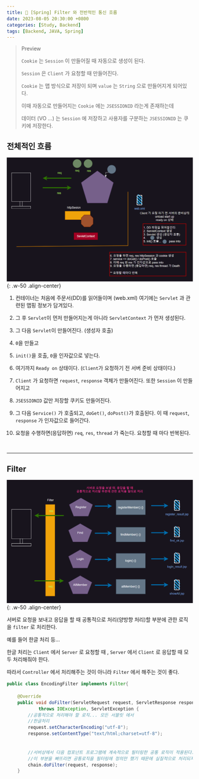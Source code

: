 ```yaml
---
title: 🥜 [Spring] Filter 와 전반적인 통신 흐름
date: 2023-08-05 20:30:00 +0800
categories: [Study, Backend]
tags: [Backend, JAVA, Spring]
---
```


> Preview
>
> `Cookie` 는 `Session` 이 만들어질 때 자동으로 생성이 된다.
>
> `Session` 은 `Client` 가 요청할 때 만들어진다.
>
> `Cookie` 는 맵 방식으로 저장이 되며 `value` 는 `String` 으로 만들어지게 되어있다.
>
> 이때 자동으로 만들어지는 `Cookie` 에는 `JSESSIONID` 라는게 존재하는데
>
> 데이터 (VO ...) 는 `Session` 에 저장하고 사용자를 구분하는 `JSESSIONID` 는 쿠키에 저장한다.

## 전체적인 흐름

![image-25](../assets/img/kb-edu/image-25.png){: .w-50 .align-center}

1. 컨테이너는 처음에 주문서(DD)를 읽어들이며 (web.xml) 여기에는 `Servlet` 과 관련된 맵핑 정보가 담겨있다.
2. 그 후 `Servlet`이 먼저 만들어지는게 아니라 `ServletContext` 가 먼저 생성된다.
3. 그 다음 `Servlet`이 만들어진다. (생성자 호출)
4. `0`을 만들고
5. `init()`을 호출, `0`을 인자값으로 넣는다.
6. 여기까지 `Ready on` 상태이다. (`Client`가 요청하기 전 서버 준비 상태이다.)

7. `Client` 가 요청하면 `request`, `response` 객체가 만들어진다. 또한 `Session` 이 만들어지고
8. `JSESSIONID` 값만 저장할 쿠키도 만들어진다.
9. 그 다음 `Service()` 가 호출되고, `doGet()`, `doPost()`가 호출된다. 이 때 `request`, `response` 가 인자값으로 들어간다.
10.  요청을 수행하면(응답하면) `req`, `res`, `thread` 가 죽는다. 요청할 때 마다 반복된다.

<br/>
<hr/>

## Filter

![image-26](../assets/img/kb-edu/image-26.png){: .w-50 .align-center}

서버로 요청을 보내고 응답을 할 때 공통적으로 처리(양방향 처리)할 부분에 관한 로직을 `filter` 로 처리한다.

예를 들어 한글 처리 등...

한글 처리는 `Client` 에서 `Server` 로 요청할 때 , `Server` 에서 `Client` 로 응답할 때 모두 처리해줘야 한다.

따라서 `Controller` 에서 처리해주는 것이 아니라 `Filter` 에서 해주는 것이 좋다.

```java
public class EncodingFilter implements Filter{

	@Override
	public void doFilter(ServletRequest request, ServletResponse response, FilterChain chain)
			throws IOException, ServletException {
		//공통적으로 처리해야 할 로직... 모든 서블릿 에서 
		//한글처리
		request.setCharacterEncoding("utf-8");
		response.setContentType("text/html;charset=utf-8");
		
		
		//서버상에서 다음 컴포넌트 프로그램에 계속적으로 필터링한 공통 로직이 적용된다.
		//이 부분을 빠뜨리면 공통로직을 필터링에 정의만 했기 때문에 실질적으로 처리되지 않는다. 반드시 넣어야한다.
		chain.doFilter(request, response);
	}
```